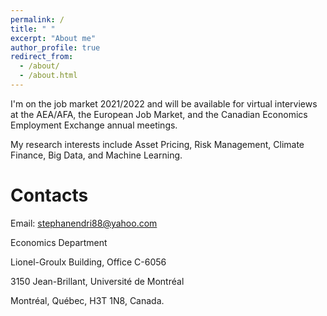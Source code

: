 ```yaml
---
permalink: /
title: " "
excerpt: "About me"
author_profile: true
redirect_from: 
  - /about/
  - /about.html
---
```


I'm on the job market 2021/2022 and will be available for virtual interviews at the AEA/AFA, the European Job Market, and the Canadian Economics Employment Exchange annual meetings.

My research interests include Asset Pricing, Risk Management, Climate Finance, Big Data, and Machine Learning.  

Contacts
======
Email:  [stephanendri88@yahoo.com](stephanendri88@yahoo.com)

Economics Department

Lionel-Groulx Building, Office C-6056

3150 Jean-Brillant, Université de Montréal

Montréal, Québec, H3T 1N8, Canada.
